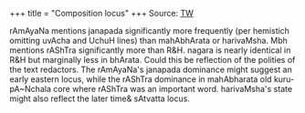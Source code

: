 +++
title = "Composition locus"
+++
Source: [TW](https://twitter.com/blog_supplement/status/1480776566875508736)


rAmAyaNa mentions janapada significantly more frequently (per hemistich omitting uvAcha and UchuH lines) than mahAbhArata or harivaMsha. Mbh mentions rAShTra significantly more than R&H. nagara is nearly identical in R&H but marginally less in bhArata. Could this be reflection of the polities of the text redactors. The rAmAyaNa's janapada dominance might suggest an early eastern locus, while the rAShTra dominance in mahAbharata old kuru-pA~Nchala core where rAShTra was an important word. harivaMsha's state might also reflect the later time& sAtvatta locus.
